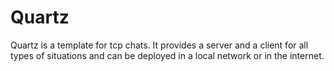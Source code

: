 # Quartz
Quartz is a template for tcp chats. It provides a server and a client for all types of situations and can be deployed in a local network or in the internet.
